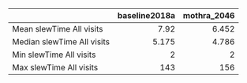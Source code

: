|                            |   baseline2018a |   mothra_2046 |
|:---------------------------|----------------:|--------------:|
| Mean slewTime All visits   |           7.92  |         6.452 |
| Median slewTime All visits |           5.175 |         4.786 |
| Min slewTime All visits    |           2     |         2     |
| Max slewTime All visits    |         143     |       156     |
